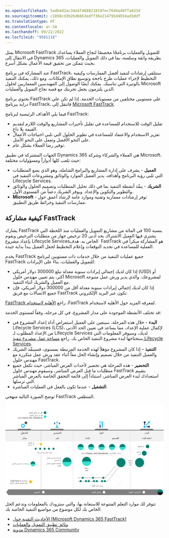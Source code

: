 ```yaml
---
ms.openlocfilehash: 5adb4d2ac34e4f4688218197ecf6d4a40ffa633d
ms.sourcegitcommit: c1858cd3b2bd6663edff36e214795d4934ad3ddf
ms.translationtype: HT
ms.contentlocale: ar-SA
ms.lasthandoff: 09/22/2022
ms.locfileid: "9581118"
---
```

يمثل Microsoft FastTrack للتمويل والعمليات برنامجًا مخصصًا لنجاح العملاء يساعدك في الانتقال إلى Dynamics 365 بطريقة واثقة وسلسة، بما في ذلك التمويل والعمليات، بحيث تتمكن من تحقيق قيمة الأعمال بشكل أسرع.

عند المشاركة في برنامج FastTrack، ستتلقى إرشادات لتنفيذ أفضل الممارسات وكيفية التخطيط لإجراء عمليات طرح ناجحة وتوسيع نطاق الإمكانات. ومع ذلك، يمكنك التنفيذ بالوتيرة التي تناسبك. يمكنك أيضًا الوصول إلى المهندسين المعماريين لحلول Microsoft الذين يلتزمون بجعل تجربتك مع قصة نجاح التمويل والعمليات.

يحتوي برنامج FastTrack علي مستويين مختلفين من مستويات الخدمة. إذا لم تكن علي دراية ببرنامج FastTrack، فانتقل إلى [Microsoft FastTrack](/dynamics365/fin-ops-core/fin-ops/get-started/fasttrack-dynamics-365-overview/?azure-portal=true).

فيما يلي الأهداف الرئيسية لبرنامج FastTrack:

- تقليل الوقت للاستخدام للمساعدة في تقليل تأخيرات المشاريع والوقت اللازم لتقديم القيمة بلا داعٍ.
- تعزيز الاستخدام والاعتماد للمساعدة في تطوير الحلول التي تلبي احتياجات الأعمال على النحو الأفضل وتعمل على النحو الأمثل.
- توفير رضا العملاء بشكل عام.

الجهات المشتركة في تطبيق Dynamics 365 هي العملاء والشركاء وشركة Microsoft، حيث تلعب كلها أدواراً ومسؤوليات مختلفة:

- **العميل** - يشرف على إدارة المشاريع والبرامج الشاملة، وهو الذي يضع المتطلبات التي تلبي رؤية البرنامج وأهدافه. يدير العميل الموارد والوثائق ومشروعات التنفيذ في Lifecycle Services‏.
- **الشريك** - ينفّذ أنشطة التنفيذ بما في ذلك تحليل المتطلبات وتصميم الحلول والوثائق والتطوير والتكوين والإعداد. ويوفر الشريك دعماً من المستوى الأول.
- **Microsoft** - توفر إرشادات معمارية وتقنية وموارد عامة لإرشاد أعمق حول ممارسات التنفيذ وخرائط طريق التطبيق.

## <a name="how-fasttrack-engages"></a>كيفية مشاركة FastTrack

يشارك FastTrack بنسبة 100 في المائة من مشاريع التمويل والعمليات منذ اللحظة التي يشتري فيها العميل الاشتراك بحد أدنى 20 ترخيص جهاز من متطلبات الترخيص ويقوم بإعداد مشروع Lifecycle Services‏ الخاص به. هدف FastTrack هو المشاركة مبكراً في العملية للمساعدة في تحديد التوقعات وإعلام التخطيط لجعل العميل يبدأ بداية جيدة.

يخدم FastTrack جميع عمليات التنفيذ من خلال خدمات ذات مستويين لبرنامج FastTrack للتمويل والعمليات، بناءً على الإيرادات:

- إذا كان لديك إجمالي إيرادات سنوية معدلة تبلغ 300000 دولار أمريكي (USD) أو أكثر، يتم تعيين مهندس حلول Microsoft لمشروعك، والذي يدير ورش عمل متنوعة مع العميل والشريك أثناء التنفيذ.
- إذا كان لديك إجمالي إيرادات سنوية معدلة أقل من 300000 دولار أمريكي، فإن جميع الاتصالات مع فريق FastTrack تكون عبر البريد الإلكتروني.

لمعرفه المزيد حول ‏‫الأهلية لاستخدام FastTrack‬، راجع [‏‫الأهلية لاستخدام FastTrack‬](/dynamics365/fin-ops-core/fin-ops/get-started/fasttrack-dynamics-365-overview?azure-portal=true#eligibility-for-fasttrack).

قد تختلف الأنشطة الموجودة على مدار المشروع، في كل مرحلة، وفقاً لمستوى الخدمة:

- **البدء** - خلال هذه المرحلة، سيتعين على العميل استعراض أداة إعداد المشروع في Lifecycle Services‏ (LCS)، لإكمال عملية الإعداد، مما يساعد في تعيين الحد الأدنى من الإعداد المطلوب لـ Lifecycle Services لديك، وسيوفر المعلومات التي ستحتاجها لبدء مشروع التنفيذ الخاص بك. راجع [مساحة عمل مشروع تنفيذ Lifecycle Services](/dynamics365/fin-ops-core/fin-ops/imp-lifecycle/onboard?azure-portal=true#lcs-implementation-project-workspace).
- **التنفيذ** – إذا كان المشروع مؤهلاً لهذه الخدمة المرتبطة بمستوى، فسينفّذ الشريك والعميل التنفيذ من خلال تصميم وإنشاء الحل معاً أثناء عقد ورش عمل متكررة مع مهندس حلول FastTrack.
- **التحضير** - هذه المرحلة هي تحضير لأحداث العرض المباشر، حيث تكمل جميع متطلبات ما قبل العرض المباشر، وسيقوم مهندس حلول FastTrack بتقييم استعدادك لبدء العرض المباشر، استناداً إلى قائمة التحقق الخاصة بالعرض المباشر التي ترسلها.
- **التشغيل** - عندما تكون بالفعل في العمليات المباشرة.

توضح الصورة التالية منهجي FastTrack المنطقي.

 ![رسم تخطيطي لمنهج fast track المنطقي](../media/logical-approach.jpg)

تتوفر لك موارد التعلم المتنوعة للاستعانة بها، والتي ستزودك بالمعلومات وتدعم الحل الخاص بك لكل موضوع من مواضيع التنفيذ الخاصة بك.

- [الأحاديث التقنية حول [Microsoft Dynamics 365 FastTrack]](https://community.dynamics.com/365/b/techtalks?tagsToFilter=Finance%20and%20Operations/?azure-portal=true)
- [وثائق تطبيق التمويل والعمليات](/dynamics365/fin-ops-core/fin-ops/?azure-portal=true)
- [مدونة Dynamics 365 Community](https://community.dynamics.com/365/financeandoperations/f/dynamics-365-for-finance-and-operations-forum/?azure-portal=true)
